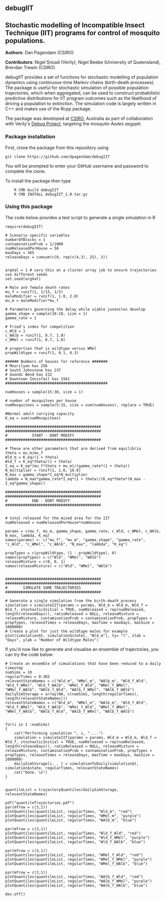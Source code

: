 ## debugIIT

## Stochastic modelling of Incompatible Insect Technique (IIT) programs for control of mosquito populations.
**Authors**: Dan Pagendam (CSIRO)

**Contributors**: Nigel Snoad (Verily), Nigel Beebe (University of Queensland), Brendan Trewin (CSIRO)

debugIIT provides a set of functions for stochastic modelling of population dynamics using continuous-time Markov chains (birth-death processes).  The package is useful for stochastic simulation of possible population trajectories, which when aggregated, can be used to construct probabilistic predictive distributions for IIT program outcomes such as the likelihood of driving a population to extinction. The simulation code is largely written in C++ and makes use of the Rcpp package.

The package was developed at [CSIRO](http://www.csiro.au), Australia as part of collaboration with Verily's [Debug Project](https://debugproject.com/), targeting the mosquito _Aedes aegypti_.


### Package installation
First, clone the package from this repository using 

``` git clone https://github.com/dpagendam/debugIIT ```

You will be prompted to enter your GitHub username and password to complete the clone.

To install the package then type

```	
	R CMD build debugIIT
	R CMD INSTALL debugIIT_1.0.tar.gz
```



### Using this package

The code below provides a test script to generate a single simulation in R

```
require(debugIIT)

# Scenario specific variables
numberOfBlocks = 1
contaminationProb = 1/1000
numReleasedPerHouse = 50
maxDays = 365
releaseDays = cumsum(c(0, rep(c(4,3), 25), 3))


argVal = 1 # vary this on a cluster array job to ensure trajectories use different seeds 
set.seed(argVal)

# Male and female death rates
mu_f = runif(1, 1/15, 1/3)
maleModifier = runif(1, 1.0, 2.0)
mu_m = maleModifier*mu_f

# Parameters governing the delay while viable juveniles develop
gamma_shape = sample(10:18, size = 1)
gamma_rate = 1

# Fried's index for competition
c_Wld = 1
c_WAlb = runif(1, 0.7, 1.0)
c_WMel = runif(1, 0.7, 1.0)

# proportion that is wildtype versus WMel
propWildtype = runif(1, 0.1, 0.3)

###### Numbers of houses for reference #######
# Mourilyan has 256
# South Johnstone has 237
# Goondi Bend has 232
# Downtown Innisfail has 1561
##############################################

numHouses = sample(15:30, size = 1)

# number of mosquitoes per house
numMosquitoes = sample(5:15, size = sum(numHouses), replace = TRUE)

#Normal adult carrying capacity
K_eq = sum(numMosquitoes)

###########################################
###########################################
#			START - DONT MODIFY
###########################################

# These are other parameters that are derived from equilibria
theta = mu_m/mu_f
Wld_m = K_eq/(1 + theta)
Wld_f = K_eq*theta/(1 + theta)
I_eq = K_eq*(mu_f*theta + mu_m)/(gamma_rate*(1 + theta))
N_multiplier = runif(1, 1.0, 10.0)
N_max = gamma_shape*I_eq*N_multiplier
lambda = N_max*gamma_rate*I_eq*(1 + theta)/(K_eq*theta*(N_max - I_eq*gamma_shape))

###########################################
###########################################
#			END - DONT MODIFY
###########################################


# total released for the mixed area for the IIT
numReleased = numReleasedPerHouse*numHouses

params = c(mu_f, mu_m, gamma_shape, gamma_rate, c_Wld, c_WMel, c_WAlb, N_max, lambda, K_eq)
names(params) <- c("mu_f", "mu_m", "gamma_shape", "gamma_rate", "c_Wld", "c_WMel", "c_WAlb", "N_max", "lambda", "K_eq")

propTypes = c(propWildtype, (1 - propWildtype), 0)
names(propTypes) = c("Wld", "WMel", "WAlb")
releaseMixture = c(0, 0, 1)
names(releaseMixture) = c("Wld", "WMel", "WAlb")


###########################################
###########################################
#		SIMULATE SOME TRAJECTORIES
###########################################

# Generate a single simulation from the birth-death process
simulation = simulateIIT(params = params, Wld_m = Wld_m, Wld_f = Wld_f, stochasticInitial = TRUE, numReleased = rep(numReleased, length(releaseDays)), ratioReleased = NULL, releaseMixture = releaseMixture, contaminationProb = contaminationProb, propTypes = propTypes, releaseTimes = releaseDays, maxTime = maxDays, maxSize = 1000000)
# Create a plot for just the wildtype males for example
plot(simulation$t, simulation$state[, "Wld_m"], ty= "l", xlab = "Days", ylab = "Number of Wildtype Males")
```
If you'd now like to generate and visualise an ensemble of trajectories, you can try the code below:

```
# Create an ensemble of simualations that have been reduced to a daily timestep
numSims = 10
regularTimes = 0:365
relevantStateNames = c("Wld_m", "WMel_m", "WAlb_m", "Wld_f_Wld", "Wld_f_WMel", "Wld_f_WAlb", "WMel_f_Wld", "WMel_f_WMel", "WMel_f_WAlb", "WAlb_f_Wld", "WAlb_f_WMel", "WAlb_f_WAlb")
dailySimStorage = array(NA, c(numSims, length(regularTimes), length(relevantStateNames)))
relevantStateNames = c("Wld_m", "WMel_m", "WAlb_m", "Wld_f_Wld", "Wld_f_WMel", "Wld_f_WAlb", "WMel_f_Wld", "WMel_f_WMel", "WMel_f_WAlb", "WAlb_f_Wld", "WAlb_f_WMel", "WAlb_f_WAlb")


for(i in 1 :numSims)
{
	cat("Performing simulation ", i, "....")
	simulation = simulateIIT(params = params, Wld_m = Wld_m, Wld_f = Wld_f, stochasticInitial = TRUE, numReleased = rep(numReleased, length(releaseDays)), ratioReleased = NULL, releaseMixture = releaseMixture, contaminationProb = contaminationProb, propTypes = propTypes, releaseTimes = releaseDays, maxTime = maxDays, maxSize = 1000000)
	dailySimStorage[i, , ] = simulationToDaily(simulation$t, simulation$state, regularTimes, relevantStateNames)
	cat("Done. \n")
}


quantileList = trajectoryQuantiles(dailySimStorage, relevantStateNames)

pdf("quantileTrajectories.pdf")
par(mfrow = c(3,1))
plotQuantiles(quantileList, regularTimes, "Wld_m", "red")
plotQuantiles(quantileList, regularTimes, "WMel_m", "purple")
plotQuantiles(quantileList, regularTimes, "WAlb_m", "blue")

par(mfrow = c(3,1))
plotQuantiles(quantileList, regularTimes, "Wld_f_Wld", "red")
plotQuantiles(quantileList, regularTimes, "Wld_f_WMel", "purple")
plotQuantiles(quantileList, regularTimes, "Wld_f_WAlb", "blue")

par(mfrow = c(3,1))
plotQuantiles(quantileList, regularTimes, "WMel_f_Wld", "red")
plotQuantiles(quantileList, regularTimes, "WMel_f_WMel", "purple")
plotQuantiles(quantileList, regularTimes, "WMel_f_WAlb", "blue")

par(mfrow = c(3,1))
plotQuantiles(quantileList, regularTimes, "WAlb_f_Wld", "red")
plotQuantiles(quantileList, regularTimes, "WAlb_f_WMel", "purple")
plotQuantiles(quantileList, regularTimes, "WAlb_f_WAlb", "blue")

dev.off()

```
